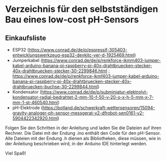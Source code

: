 # Verzeichnis für den selbstständigen Bau eines low-cost pH-Sensors

## Einkaufsliste
- ESP32 (https://www.conrad.de/de/p/espressif-305403-entwicklungswerkzeug-esp32-devkitc-ver-d-1925469.html)
- Jumperkabel (https://www.conrad.de/de/p/renkforce-jkmm403-jumper-kabel-arduino-banana-pi-raspberry-pi-40x-drahtbruecken-stecker-40x-drahtbruecken-stecker-30-2299846.html ; https://www.conrad.de/de/p/renkforce-jkmf403-jumper-kabel-arduino-banana-pi-raspberry-pi-40x-drahtbruecken-stecker-40x-drahtbruecken-buchse-30-2299844.html)
- Kondensator (https://www.conrad.de/de/p/subminiatur-elektrolyt-kondensator-radial-bedrahtet-2-mm-10-f-50-v-20-o-x-h-5-mm-x-7-mm-1-st-460540.html)
- pH-Elektrode (https://botland.de/schwerkraft-wettersensoren/15094-gravity-analoger-ph-sensor-messgerat-v2-dfrobot-sen0161-v2-5904422342920.html)

Folgen Sie den Schritten in der Anleitung und laden Sie die Dateien auf ihren Rechner. Die Datei mit der Endung .ino enthält den Code für den pH-Sensor. Alle Dateien mit der Endung .h dienen als Bibliotheken, diese müssen, wie in der Anleitung beschrieben wird, in der Arduino IDE hinterlegt werden. 

Viel Spaß! 
